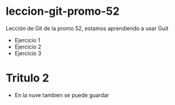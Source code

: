 # leccion-git-promo-52
Lección de Git de la promo 52, estamos aprendiendo a usar Guit
- Ejercicio 1
- Ejercicio 2
- Ejercicio 3

# Tritulo 2
- En la nuve tambien se puede guardar

